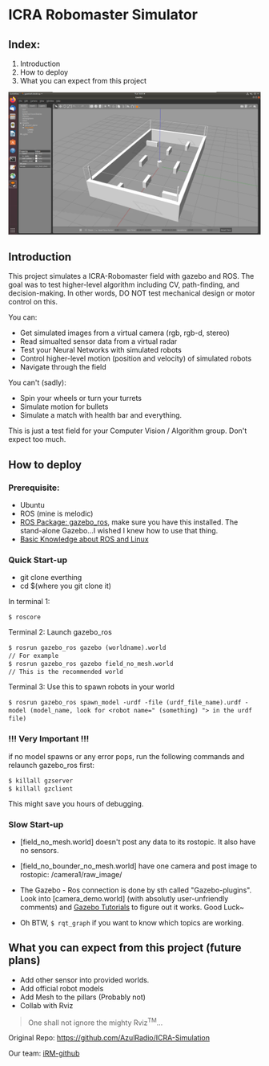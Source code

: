 # ICRA Robomaster Simulator
## Index: 
1. Introduction
2. How to deploy
3. What you can expect from this project


![![Panik]](https://github.com/AzulRadio/ICRA-Simulation/blob/master/Resource/field_no_mesh.png)

## Introduction
This project simulates a ICRA-Robomaster field with gazebo and ROS. The goal was to test higher-level algorithm including CV, path-finding, and decision-making. In other words, DO NOT test mechanical design or motor control on this. 

You can:
- Get simulated images from a virtual camera (rgb, rgb-d, stereo)
- Read simualted sensor data from a virtual radar
- Test your Neural Networks with simulated robots
- Control higher-level motion (position and velocity) of simulated robots
- Navigate through the field

You can't (sadly):
- Spin your wheels or turn your turrets
- Simulate motion for bullets
- Simulate a match with health bar and everything.

This is just a test field for your Computer Vision / Algorithm group. Don't expect too much.

## How to deploy

### Prerequisite:
- Ubuntu
- ROS (mine is melodic)
- [ROS Package: gazebo_ros](http://wiki.ros.org/gazebo_ros), make sure you have this installed. The stand-alone Gazebo...I wished I knew how to use that thing.
- [Basic Knowledge about ROS and Linux](http://www.google.com/)

### Quick Start-up
- git clone everthing
- cd $(where you git clone it)

In terminal 1: 
``` 
$ roscore
```

Terminal 2: Launch gazebo_ros
```
$ rosrun gazebo_ros gazebo (worldname).world
// For example
$ rosrun gazebo_ros gazebo field_no_mesh.world
// This is the recommended world
```

Terminal 3: Use this to spawn robots in your world
```
$ rosrun gazebo_ros spawn_model -urdf -file (urdf_file_name).urdf -model (model_name, look for <robot name=" (something) "> in the urdf file)
```

### !!! Very Important !!!
if no model spawns or any error pops, run the following commands and relaunch gazebo_ros first:
```
$ killall gzserver
$ killall gzclient
```
This might save you hours of debugging.

### Slow Start-up
- [field_no_mesh.world] doesn't post any data to its rostopic. It also have no sensors.
- [field_no_bounder_no_mesh.world] have one camera and post image to rostopic: /camera1/raw_image/
- The Gazebo - Ros connection is done by sth called "Gazebo-plugins". Look into [camera_demo.world] (with absolutly user-unfriendly comments) and [Gazebo Tutorials](http://gazebosim.org/tutorials?tut=ros_gzplugins) to figure out it works. Good Luck~

- Oh BTW, ``` $ rqt_graph ``` if you want to know which topics are working.

## What you can expect from this project (future plans)
- Add other sensor into provided worlds.
- Add official robot models
- Add Mesh to the pillars (Probably not)
- Collab with Rviz 
> One shall not ignore the mighty Rviz<sup>TM</sup>...



Original Repo: https://github.com/AzulRadio/ICRA-Simulation

Our team: [iRM-github](https://github.com/illini-robomaster)
